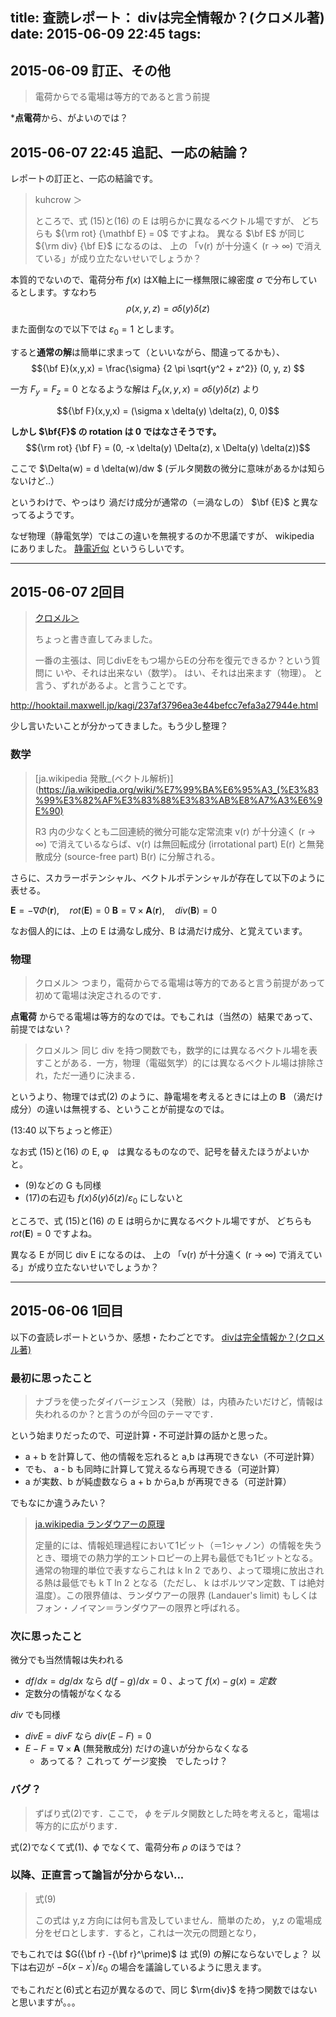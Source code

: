 title: 査読レポート： divは完全情報か？(クロメル著) 
date: 2015-06-09 22:45
tags:
---

## 2015-06-09 訂正、その他

> 電荷からでる電場は等方的であると言う前提

***点電荷**から、がよいのでは？


## 2015-06-07 22:45 追記、一応の結論？

レポートの訂正と、一応の結論です。

> kuhcrow ＞
>
> ところで、式 (15)と(16) の E は明らかに異なるベクトル場ですが、
> どちらも ${\rm rot} {\mathbf E} = 0$ ですよね。
> 異なる $\bf E$ が同じ ${\rm div} {\bf E}$ になるのは、
> 上の 「v(r) が十分遠く (r → ∞) で消えている」が成り立たないせいでしょうか？

本質的でないので、電荷分布 $f(x)$ はX軸上に一様無限に線密度 $\sigma$ で分布しているとします。すなわち
$$\rho(x,y,z) = \sigma \delta(y) \delta(z)$$

また面倒なので以下では $\varepsilon_0 = 1$ とします。

すると**通常の解**は簡単に求まって（といいながら、間違ってるかも）、
$${\bf E}(x,y,x) = \frac{\sigma}  {2 \pi \sqrt{y^2 + z^2}}
(0, y, z)
$$

一方 $F_y = F_z = 0$ となるような解は ${F_x}(x,y,x) =  \sigma \delta(y) \delta(z)$ より

$${\bf F}(x,y,x) = (\sigma x \delta(y) \delta(z), 0, 0)$$

**しかし $\bf{F}$ の rotation は 0 ではなさそうです。**
$${\rm rot} {\bf F} = (0, -x \delta(y) \Delta(z), x \Delta(y) \delta(z))$$

ここで $\Delta(w) = d \delta(w)/dw $ (デルタ関数の微分に意味があるかは知らないけど‥）

というわけで、やっはり 渦だけ成分が通常の（＝渦なしの） $\bf {E}$ と異なってるようです。

なぜ物理（静電気学）ではこの違いを無視するのか不思議ですが、
wikipedia にありました。 
[静電近似](https://ja.wikipedia.org/wiki/%E9%9D%99%E9%9B%BB%E6%B0%97%E5%AD%A6#.E9.9D.99.E9.9B.BB.E8.BF.91.E4.BC.BC) というらしいです。


------

## 2015-06-07 2回目

> [クロメル＞](https://groups.google.com/d/msg/bulletin_hooktail_of_phys/fglPUHNziJk/cxpjYGwPZnUJ)
>
> ちょっと書き直してみました。
> 
> 一番の主張は、同じdivEをもつ場からEの分布を復元できるか？という質問に
> いや、それは出来ない（数学）。
> はい、それは出来ます（物理）。
> と言う、ずれがあるよ。と言うことです。

http://hooktail.maxwell.jp/kagi/237af3796ea3e44befcc7efa3a27944e.html

少し言いたいことが分かってきました。もう少し整理？

### 数学
> [ja.wikipedia 発散_(ベクトル解析)](https://ja.wikipedia.org/wiki/%E7%99%BA%E6%95%A3_(%E3%83%99%E3%82%AF%E3%83%88%E3%83%AB%E8%A7%A3%E6%9E%90)
>
> R3 内の少なくとも二回連続的微分可能な定常流束 v(r) が十分遠く (r → ∞) で消えているならば、v(r) は無回転成分 (irrotational part) E(r) と無発散成分 (source-free part) B(r) に分解される。
 
さらに、スカラーポテンシャル、ベクトルポテンシャルが存在して以下のように表せる。

${\mathbf {E}}=-\nabla \Phi ({\mathbf {r}}),\quad rot(\mathbf {E}) = 0$
${\mathbf {B}}=\nabla \times {\mathbf {A}}({\mathbf {r}}),\quad div(\mathbf {B})=0$

なお個人的には、上の E は渦なし成分、B は渦だけ成分、と覚えています。

### 物理

> クロメル＞
> つまり，電荷からでる電場は等方的であると言う前提があって初めて電場は決定されるのです．

**点電荷** からでる電場は等方的なのでは。でもこれは（当然の）結果であって、前提ではない？

> クロメル＞
> 同じ div を持つ関数でも，数学的には異なるベクトル場を表すことがある．一方，物理（電磁気学）的には異なるベクトル場は排除され，ただ一通りに決まる．

というより、物理では式(2) のように、静電場を考えるときには上の ${\mathbf {B}}$
（渦だけ成分）の違いは無視する、ということが前提なのでは。

(13:40 以下ちょっと修正）

なお式 (15)と(16) の E, φ　は異なるものなので、記号を替えたほうがよいかと。

- (9)などの G も同様
- (17)の右辺も $f(x) \delta(y) \delta(z) / \varepsilon_0$ にしないと

ところで、式 (15)と(16) の E は明らかに異なるベクトル場ですが、
どちらも $rot(\mathbf E) = 0$ ですよね。

異なる E が同じ div E になるのは、
上の 「v(r) が十分遠く (r → ∞) で消えている」が成り立たないせいでしょうか？

-------

## 2015-06-06 1回目

以下の査読レポートというか、感想・たわごとです。
[divは完全情報か？(クロメル著)](http://hooktail.org/wiki/index.php?%BA%BA%C6%C9%2Fdiv%A4%CF%B4%B0%C1%B4%BE%F0%CA%F3%A4%AB%A1%A9%28%A5%AF%A5%ED%A5%E1%A5%EB%C3%F8%29)

###  最初に思ったこと

> ナブラを使ったダイバージェンス（発散）は，内積みたいだけど，情報は失われるのか？と言うのが今回のテーマです．

という始まりだったので、可逆計算・不可逆計算の話かと思った。

 - a + b を計算して、他の情報を忘れると a,b は再現できない（不可逆計算）
 - でも、 a - b も同時に計算して覚えるなら再現できる（可逆計算）
 - a が実数、b が純虚数なら a + b からa,b が再現できる（可逆計算）

でもなにか違うみたい？

> [ja.wikipedia ランダウアーの原理](https://ja.wikipedia.org/wiki/%E3%83%A9%E3%83%B3%E3%83%80%E3%82%A6%E3%82%A2%E3%83%BC%E3%81%AE%E5%8E%9F%E7%90%86)
>
> 定量的には、情報処理過程において1ビット（＝1シャノン）の情報を失うとき、環境での熱力学的エントロピーの上昇も最低でも1ビットとなる。通常の物理的単位で表すならこれは k ln 2 であり、よって環境に放出される熱は最低でも k T ln 2 となる（ただし、 k はボルツマン定数、T は絶対温度）。この限界値は、ランダウアーの限界 (Landauer's limit) もしくはフォン・ノイマン＝ランダウアーの限界と呼ばれる。


### 次に思ったこと

微分でも当然情報は失われる　
 - $df/dx = dg/dx$ なら $d(f-g)/dx = 0$ 、よって $f(x) - g(x) = 定数$
 - 定数分の情報がなくなる

$div$ でも同様
 - $div E = div F$ なら $div (E - F) = 0$
 - $E - F = \nabla \times {\mathbf {A}}$ (無発散成分) だけの違いが分からなくなる
   - あってる？ これって ゲージ変換　でしたっけ？

### バグ？

> ずばり式(2)です．ここで， $\phi$ をデルタ関数とした時を考えると，電場は等方的に広がります．

式(2)でなくて式(1)、$\phi$ でなくて、電荷分布 $\rho$ のほうでは？


### 以降、正直言って論旨が分からない...

> 式(9)
>
> この式は y,z 方向には何も言及していません．簡単のため， y,z の電場成分をゼロとします．すると，これは一次元の問題となり，

でもこれでは $G({\bf r} -{\bf r}^\prime)$ は 式(9) の解にならないでしょ？
以下は右辺が $- \delta(x-x^\prime) / \varepsilon_0$ の場合を議論しているように思えます。

でもこれだと(6)式と右辺が異なるので、同じ $\rm{div}$ を持つ関数ではないと思いますが。。。















